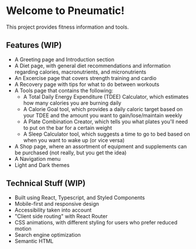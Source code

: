 # Welcome to Pneumatic!

This project provides fitness information and tools.

## Features (WIP)

- A Greeting page and Introduction section
- A Diet page, with general diet recommendations and information regarding calories, macronutrients, and micronutrients
- An Excercise page that covers strength training and cardio
- A Recovery page with tips for what to do between workouts
- A Tools page that contains the following:
    - A Total Daily Energy Expenditure (TDEE) Calculator, which estimates how many calories you are burning daily
    - A Calorie Goal tool, which provides a daily caloric target based on your TDEE and the amount you want to gain/lose/maintain weekly
    - A Plate Combination Creator, which tells you what plates you'll need to put on the bar for a certain weight
    - A Sleep Calculator tool, which suggests a time to go to bed based on when you want to wake up (or vice versa)
- A Shop page, where an assortment of equipment and supplements can be purchased (not really, but you get the idea)
- A Navigation menu
- Light and Dark themes

## Technical Stuff (WIP)

- Built using React, Typescript, and Styled Components
- Mobile-first and responsive design
- Accessibility taken into account
- "Client side routing" with React Router
- CSS animations, with different styling for users who prefer reduced motion
- Search engine optimization
- Semantic HTML